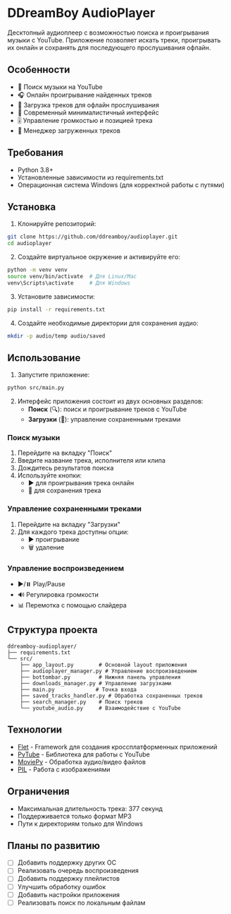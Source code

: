 # DDreamBoy AudioPlayer

Десктопный аудиоплеер с возможностью поиска и проигрывания музыки с YouTube. Приложение позволяет искать треки, проигрывать их онлайн и сохранять для последующего прослушивания офлайн.

## Особенности

- 🎵 Поиск музыки на YouTube
- 🎧 Онлайн проигрывание найденных треков
- 💾 Загрузка треков для офлайн прослушивания
- 📱 Современный минималистичный интерфейс
- 🎚️ Управление громкостью и позицией трека
- 📂 Менеджер загруженных треков

## Требования

- Python 3.8+
- Установленные зависимости из requirements.txt
- Операционная система Windows (для корректной работы с путями)

## Установка

1. Клонируйте репозиторий:
```bash
git clone https://github.com/ddreamboy/audioplayer.git
cd audioplayer
```

2. Создайте виртуальное окружение и активируйте его:
```bash
python -m venv venv
source venv/bin/activate  # Для Linux/Mac
venv\Scripts\activate     # Для Windows
```

3. Установите зависимости:
```bash
pip install -r requirements.txt
```

4. Создайте необходимые директории для сохранения аудио:
```bash
mkdir -p audio/temp audio/saved
```

## Использование

1. Запустите приложение:
```bash
python src/main.py
```

2. Интерфейс приложения состоит из двух основных разделов:
   - **Поиск** (🔍): поиск и проигрывание треков с YouTube
   - **Загрузки** (💾): управление сохраненными треками

### Поиск музыки

1. Перейдите на вкладку "Поиск"
2. Введите название трека, исполнителя или клипа
3. Дождитесь результатов поиска
4. Используйте кнопки:
   - ▶️ для проигрывания трека онлайн
   - 💾 для сохранения трека

### Управление сохраненными треками

1. Перейдите на вкладку "Загрузки"
2. Для каждого трека доступны опции:
   - ▶️ проигрывание
   - 🗑️ удаление

### Управление воспроизведением

- ▶️/⏸️ Play/Pause
- 🔊 Регулировка громкости
- 📊 Перемотка с помощью слайдера

## Структура проекта

```
ddreamboy-audioplayer/
├── requirements.txt
└── src/
    ├── app_layout.py        # Основной layout приложения
    ├── audioplayer_manager.py # Управление воспроизведением
    ├── bottombar.py         # Нижняя панель управления
    ├── downloads_manager.py # Управление загрузками
    ├── main.py             # Точка входа
    ├── saved_tracks_handler.py # Обработка сохраненных треков
    ├── search_manager.py    # Поиск треков
    └── youtube_audio.py     # Взаимодействие с YouTube
```

## Технологии

- [Flet](https://flet.dev/) - Framework для создания кроссплатформенных приложений
- [PyTube](https://pytube.io/) - Библиотека для работы с YouTube
- [MoviePy](https://zulko.github.io/moviepy/) - Обработка аудио/видео файлов
- [PIL](https://python-pillow.org/) - Работа с изображениями

## Ограничения

- Максимальная длительность трека: 377 секунд
- Поддерживается только формат MP3
- Пути к директориям только для Windows

## Планы по развитию

- [ ] Добавить поддержку других ОС
- [ ] Реализовать очередь воспроизведения
- [ ] Добавить поддержку плейлистов
- [ ] Улучшить обработку ошибок
- [ ] Добавить настройки приложения
- [ ] Реализовать поиск по локальным файлам
